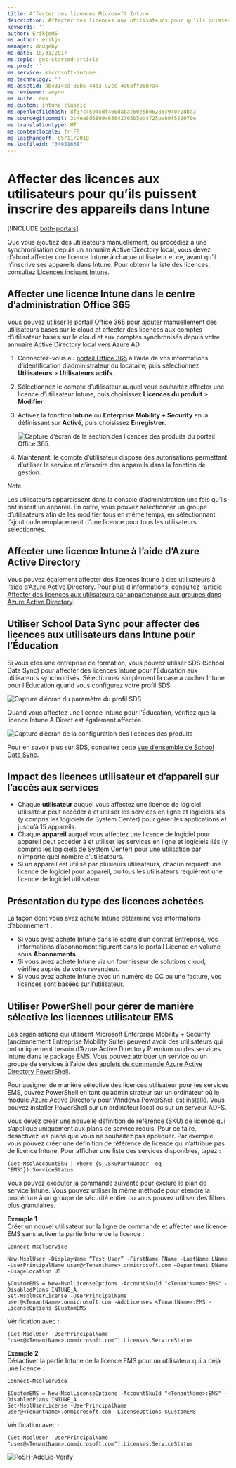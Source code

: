 ```yaml
---
title: Affecter des licences Microsoft Intune
description: Affecter des licences aux utilisateurs pour qu’ils puissent s’inscrire dans Intune
keywords: ''
author: ErikjeMS
ms.author: erikje
manager: dougeby
ms.date: 10/31/2017
ms.topic: get-started-article
ms.prod: ''
ms.service: microsoft-intune
ms.technology: ''
ms.assetid: bb4314ea-88b5-44d3-92ce-4c6aff0587a4
ms.reviewer: amyro
ms.suite: ems
ms.custom: intune-classic
ms.openlocfilehash: 8f37c45945df460dabac60e5b06286c940728ba3
ms.sourcegitcommit: 3c4ea8d6809a63042705b5ed4f25ba80f522070e
ms.translationtype: HT
ms.contentlocale: fr-FR
ms.lasthandoff: 05/11/2018
ms.locfileid: "34051638"
---
```

# <a name="assign-licenses-to-users-so-they-can-enroll-devices-in-intune"></a>Affecter des licences aux utilisateurs pour qu’ils puissent inscrire des appareils dans Intune

[!INCLUDE [both-portals](./includes/note-for-both-portals.md)]

Que vous ajoutiez des utilisateurs manuellement, ou procédiez à une synchronisation depuis un annuaire Active Directory local, vous devez d’abord affecter une licence Intune à chaque utilisateur et ce, avant qu’il n’inscrive ses appareils dans Intune. Pour obtenir la liste des licences, consultez [Licences incluant Intune](licenses.md).

## <a name="assign-an-intune-license-in-the-office-365-admin-center"></a>Affecter une licence Intune dans le centre d’administration Office 365

Vous pouvez utiliser le [portail Office 365](http://go.microsoft.com/fwlink/p/?LinkId=698854) pour ajouter manuellement des utilisateurs basés sur le cloud et affecter des licences aux comptes d’utilisateur basés sur le cloud et aux comptes synchronisés depuis votre annuaire Active Directory local vers Azure AD.

1. Connectez-vous au [portail Office 365](http://go.microsoft.com/fwlink/p/?LinkId=698854) à l’aide de vos informations d’identification d’administrateur du locataire, puis sélectionnez **Utilisateurs** > **Utilisateurs actifs**.

2. Sélectionnez le compte d’utilisateur auquel vous souhaitez affecter une licence d’utilisateur Intune, puis choisissez **Licences du produit** > **Modifier**.

3. Activez la fonction **Intune** ou **Enterprise Mobility + Security** en la définissant sur **Activé**, puis choisissez **Enregistrer**.

   ![Capture d’écran de la section des licences des produits du portail Office 365.](./media/office-assign-license.png)

4. Maintenant, le compte d’utilisateur dispose des autorisations permettant d’utiliser le service et d’inscrire des appareils dans la fonction de gestion.

> [!NOTE]
> Les utilisateurs apparaissent dans la console d’administration une fois qu’ils ont inscrit un appareil. En outre, vous pouvez sélectionner un groupe d’utilisateurs afin de les modifier tous en même temps, en sélectionnant l’ajout ou le remplacement d’une licence pour tous les utilisateurs sélectionnés.

## <a name="assign-an-intune-license-by-using-azure-active-directory"></a>Affecter une licence Intune à l’aide d’Azure Active Directory

Vous pouvez également affecter des licences Intune à des utilisateurs à l’aide d’Azure Active Directory. Pour plus d’informations, consultez l’article [Affecter des licences aux utilisateurs par appartenance aux groupes dans Azure Active Directory](https://docs.microsoft.com/en-us/azure/active-directory/active-directory-licensing-group-assignment-azure-portal). 

## <a name="use-school-data-sync-to-assign-licenses-to-users-in-intune-for-education"></a>Utiliser School Data Sync pour affecter des licences aux utilisateurs dans Intune pour l’Éducation
Si vous êtes une entreprise de formation, vous pouvez utiliser SDS (School Data Sync) pour affecter des licences Intune pour l’Éducation aux utilisateurs synchronisés. Sélectionnez simplement la case à cocher Intune pour l’Éducation quand vous configurez votre profil SDS.  

![Capture d’écran du paramètre du profil SDS](./media/i4e-sds-profile-setup-setting.png)

Quand vous affectez une licence Intune pour l’Éducation, vérifiez que la licence Intune A Direct est également affectée.

![Capture d’écran de la configuration des licences des produits](./media/i4e-set-licenses.png)

Pour en savoir plus sur SDS, consultez cette [vue d’ensemble de School Data Sync](https://support.office.com/article/Overview-of-School-Data-Sync-and-Classroom-f3d1147b-4ade-4905-8518-508e729f2e91).

## <a name="how-user-and-device-licenses-affect-access-to-services"></a>Impact des licences utilisateur et d’appareil sur l’accès aux services
* Chaque **utilisateur** auquel vous affectez une licence de logiciel utilisateur peut accéder à et utiliser les services en ligne et logiciels liés (y compris les logiciels de System Center) pour gérer les applications et jusqu’à 15 appareils.
* Chaque **appareil** auquel vous affectez une licence de logiciel pour appareil peut accéder à et utiliser les services en ligne et logiciels liés (y compris les logiciels de System Center) pour une utilisation par n’importe quel nombre d’utilisateurs.
* Si un appareil est utilisé par plusieurs utilisateurs, chacun requiert une licence de logiciel pour appareil, ou tous les utilisateurs requièrent une licence de logiciel utilisateur.

## <a name="understanding-the-type-of-licenses-you-have-purchased"></a>Présentation du type des licences achetées

La façon dont vous avez acheté Intune détermine vos informations d’abonnement :

- Si vous avez acheté Intune dans le cadre d’un contrat Entreprise, vos informations d’abonnement figurent dans le portail Licence en volume sous **Abonnements**.
- Si vous avez acheté Intune via un fournisseur de solutions cloud, vérifiez auprès de votre revendeur.
- Si vous avez acheté Intune avec un numéro de CC ou une facture, vos licences sont basées sur l’utilisateur.




## <a name="use-powershell-to-selectively-manage-ems-user-licenses"></a>Utiliser PowerShell pour gérer de manière sélective les licences utilisateur EMS
Les organisations qui utilisent Microsoft Enterprise Mobility + Security (anciennement Entreprise Mobility Suite) peuvent avoir des utilisateurs qui ont uniquement besoin d’Azure Active Directory Premium ou des services Intune dans le package EMS. Vous pouvez attribuer un service ou un groupe de services à l’aide des [applets de commande Azure Active Directory PowerShell](https://msdn.microsoft.com/library/jj151815.aspx).

Pour assigner de manière sélective des licences utilisateur pour les services EMS, ouvrez PowerShell en tant qu’administrateur sur un ordinateur où le [module Azure Active Directory pour Windows PowerShell](https://msdn.microsoft.com/library/jj151815.aspx#bkmk_installmodule) est installé. Vous pouvez installer PowerShell sur un ordinateur local ou sur un serveur ADFS.

Vous devez créer une nouvelle définition de référence (SKU) de licence qui s’applique uniquement aux plans de service requis. Pour ce faire, désactivez les plans que vous ne souhaitez pas appliquer. Par exemple, vous pouvez créer une définition de référence de licence qui n’attribue pas de licence Intune. Pour afficher une liste des services disponibles, tapez :

    (Get-MsolAccountSku | Where {$_.SkuPartNumber -eq "EMS"}).ServiceStatus

Vous pouvez exécuter la commande suivante pour exclure le plan de service Intune. Vous pouvez utiliser la même méthode pour étendre la procédure à un groupe de sécurité entier ou vous pouvez utiliser des filtres plus granulaires.

**Exemple 1**<br>
Créer un nouvel utilisateur sur la ligne de commande et affecter une licence EMS sans activer la partie Intune de la licence :

    Connect-MsolService

    New-MsolUser -DisplayName “Test User” -FirstName FName -LastName LName -UserPrincipalName user@<TenantName>.onmicrosoft.com –Department DName -UsageLocation US

    $CustomEMS = New-MsolLicenseOptions -AccountSkuId "<TenantName>:EMS" -DisabledPlans INTUNE_A
    Set-MsolUserLicense -UserPrincipalName user@<TenantName>.onmicrosoft.com -AddLicenses <TenantName>:EMS -LicenseOptions $CustomEMS


Vérification avec :

    (Get-MsolUser -UserPrincipalName "user@<TenantName>.onmicrosoft.com").Licenses.ServiceStatus

**Exemple 2**<br>
Désactiver la partie Intune de la licence EMS pour un utilisateur qui a déjà une licence :

    Connect-MsolService

    $CustomEMS = New-MsolLicenseOptions -AccountSkuId "<TenantName>:EMS" -DisabledPlans INTUNE_A
    Set-MsolUserLicense -UserPrincipalName user@<TenantName>.onmicrosoft.com -LicenseOptions $CustomEMS

Vérification avec :

    (Get-MsolUser -UserPrincipalName "user@<TenantName>.onmicrosoft.com").Licenses.ServiceStatus

![PoSH-AddLic-Verify](./media/posh-addlic-verify.png)
